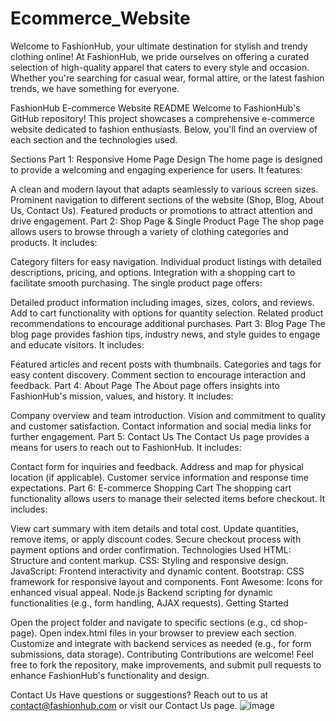 # Ecommerce_Website
Welcome to FashionHub, your ultimate destination for stylish and trendy clothing online! At FashionHub, we pride ourselves on offering a curated selection of high-quality apparel that caters to every style and occasion. Whether you're searching for casual wear, formal attire, or the latest fashion trends, we have something for everyone.

FashionHub E-commerce Website README
Welcome to FashionHub's GitHub repository! This project showcases a comprehensive e-commerce website dedicated to fashion enthusiasts. Below, you'll find an overview of each section and the technologies used.

Sections
Part 1: Responsive Home Page Design
The home page is designed to provide a welcoming and engaging experience for users. It features:

A clean and modern layout that adapts seamlessly to various screen sizes.
Prominent navigation to different sections of the website (Shop, Blog, About Us, Contact Us).
Featured products or promotions to attract attention and drive engagement.
Part 2: Shop Page & Single Product Page
The shop page allows users to browse through a variety of clothing categories and products. It includes:

Category filters for easy navigation.
Individual product listings with detailed descriptions, pricing, and options.
Integration with a shopping cart to facilitate smooth purchasing.
The single product page offers:

Detailed product information including images, sizes, colors, and reviews.
Add to cart functionality with options for quantity selection.
Related product recommendations to encourage additional purchases.
Part 3: Blog Page
The blog page provides fashion tips, industry news, and style guides to engage and educate visitors. It includes:

Featured articles and recent posts with thumbnails.
Categories and tags for easy content discovery.
Comment section to encourage interaction and feedback.
Part 4: About Page
The About page offers insights into FashionHub's mission, values, and history. It includes:

Company overview and team introduction.
Vision and commitment to quality and customer satisfaction.
Contact information and social media links for further engagement.
Part 5: Contact Us
The Contact Us page provides a means for users to reach out to FashionHub. It includes:

Contact form for inquiries and feedback.
Address and map for physical location (if applicable).
Customer service information and response time expectations.
Part 6: E-commerce Shopping Cart
The shopping cart functionality allows users to manage their selected items before checkout. It includes:

View cart summary with item details and total cost.
Update quantities, remove items, or apply discount codes.
Secure checkout process with payment options and order confirmation.
Technologies Used
HTML: Structure and content markup.
CSS: Styling and responsive design.
JavaScript: Frontend interactivity and dynamic content.
Bootstrap: CSS framework for responsive layout and components.
Font Awesome: Icons for enhanced visual appeal.
Node.js  Backend scripting for dynamic functionalities (e.g., form handling, AJAX requests).
Getting Started

Open the project folder and navigate to specific sections (e.g., cd shop-page).
Open index.html files in your browser to preview each section.
Customize and integrate with backend services as needed (e.g., for form submissions, data storage).
Contributing
Contributions are welcome! Feel free to fork the repository, make improvements, and submit pull requests to enhance FashionHub's functionality and design.


Contact Us
Have questions or suggestions? Reach out to us at contact@fashionhub.com or visit our Contact Us page.
![image](https://github.com/user-attachments/assets/490f4159-9721-4282-b385-8f487ff86065)
